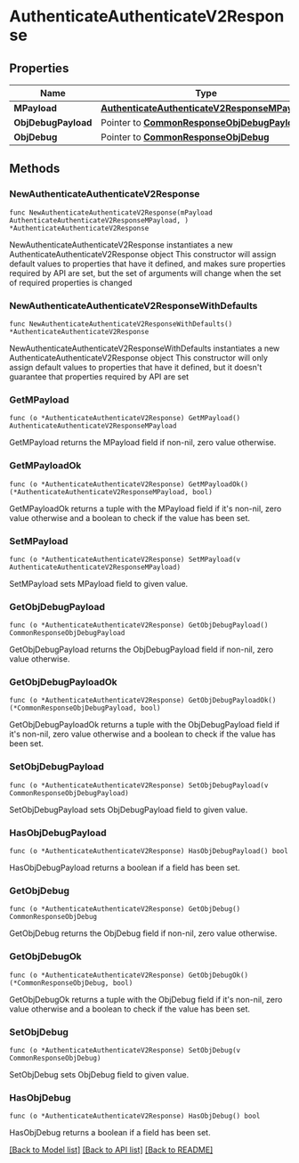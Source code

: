# AuthenticateAuthenticateV2Response

## Properties

Name | Type | Description | Notes
------------ | ------------- | ------------- | -------------
**MPayload** | [**AuthenticateAuthenticateV2ResponseMPayload**](AuthenticateAuthenticateV2ResponseMPayload.md) |  | 
**ObjDebugPayload** | Pointer to [**CommonResponseObjDebugPayload**](CommonResponseObjDebugPayload.md) |  | [optional] 
**ObjDebug** | Pointer to [**CommonResponseObjDebug**](CommonResponseObjDebug.md) |  | [optional] 

## Methods

### NewAuthenticateAuthenticateV2Response

`func NewAuthenticateAuthenticateV2Response(mPayload AuthenticateAuthenticateV2ResponseMPayload, ) *AuthenticateAuthenticateV2Response`

NewAuthenticateAuthenticateV2Response instantiates a new AuthenticateAuthenticateV2Response object
This constructor will assign default values to properties that have it defined,
and makes sure properties required by API are set, but the set of arguments
will change when the set of required properties is changed

### NewAuthenticateAuthenticateV2ResponseWithDefaults

`func NewAuthenticateAuthenticateV2ResponseWithDefaults() *AuthenticateAuthenticateV2Response`

NewAuthenticateAuthenticateV2ResponseWithDefaults instantiates a new AuthenticateAuthenticateV2Response object
This constructor will only assign default values to properties that have it defined,
but it doesn't guarantee that properties required by API are set

### GetMPayload

`func (o *AuthenticateAuthenticateV2Response) GetMPayload() AuthenticateAuthenticateV2ResponseMPayload`

GetMPayload returns the MPayload field if non-nil, zero value otherwise.

### GetMPayloadOk

`func (o *AuthenticateAuthenticateV2Response) GetMPayloadOk() (*AuthenticateAuthenticateV2ResponseMPayload, bool)`

GetMPayloadOk returns a tuple with the MPayload field if it's non-nil, zero value otherwise
and a boolean to check if the value has been set.

### SetMPayload

`func (o *AuthenticateAuthenticateV2Response) SetMPayload(v AuthenticateAuthenticateV2ResponseMPayload)`

SetMPayload sets MPayload field to given value.


### GetObjDebugPayload

`func (o *AuthenticateAuthenticateV2Response) GetObjDebugPayload() CommonResponseObjDebugPayload`

GetObjDebugPayload returns the ObjDebugPayload field if non-nil, zero value otherwise.

### GetObjDebugPayloadOk

`func (o *AuthenticateAuthenticateV2Response) GetObjDebugPayloadOk() (*CommonResponseObjDebugPayload, bool)`

GetObjDebugPayloadOk returns a tuple with the ObjDebugPayload field if it's non-nil, zero value otherwise
and a boolean to check if the value has been set.

### SetObjDebugPayload

`func (o *AuthenticateAuthenticateV2Response) SetObjDebugPayload(v CommonResponseObjDebugPayload)`

SetObjDebugPayload sets ObjDebugPayload field to given value.

### HasObjDebugPayload

`func (o *AuthenticateAuthenticateV2Response) HasObjDebugPayload() bool`

HasObjDebugPayload returns a boolean if a field has been set.

### GetObjDebug

`func (o *AuthenticateAuthenticateV2Response) GetObjDebug() CommonResponseObjDebug`

GetObjDebug returns the ObjDebug field if non-nil, zero value otherwise.

### GetObjDebugOk

`func (o *AuthenticateAuthenticateV2Response) GetObjDebugOk() (*CommonResponseObjDebug, bool)`

GetObjDebugOk returns a tuple with the ObjDebug field if it's non-nil, zero value otherwise
and a boolean to check if the value has been set.

### SetObjDebug

`func (o *AuthenticateAuthenticateV2Response) SetObjDebug(v CommonResponseObjDebug)`

SetObjDebug sets ObjDebug field to given value.

### HasObjDebug

`func (o *AuthenticateAuthenticateV2Response) HasObjDebug() bool`

HasObjDebug returns a boolean if a field has been set.


[[Back to Model list]](../README.md#documentation-for-models) [[Back to API list]](../README.md#documentation-for-api-endpoints) [[Back to README]](../README.md)


